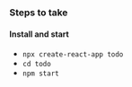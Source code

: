 ### Steps to take

#### Install and start
-  `npx create-react-app todo`
-  `cd todo`
-  `npm start`
